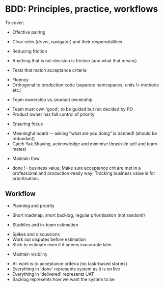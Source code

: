 BDD: Principles, practice, workflows
====================================

To cover:
* Effective pairing
 - Clear roles (driver, navigator) and their responsibilities
* Reducing friction
 - Anything that is not decision is friction (and what that means)
* Tests that match acceptance criteria
 - Fluency
 - Orthogonal to production code (separate namespaces, units != methods etc.)
* Team ownership vs. product ownership
 - Team must own 'good', to be guided but not decided by PO
 - Product owner has full control of priority

* Ensuring focus
 - Meaningful board -- asking "what are you doing" is banned! (should be redundant)
 - Catch Yak Shaving, acknowledge and minimise thrash (in self and team-mates)
* Maintain flow
 - done != business value; Make sure acceptance crit are met in a professional and production-ready way; Tracking business value is for prioritisation.

Workflow
--------
* Planning and priority
 - Short roadmap, short backlog, regular prioritisation (not random!)
* Studdles and in-team estimation
 - Spikes and discussions
 - Work out disputes before estimation
 - Stick to estimate even if it seems inaccurate later
* Maintain visibility
 - All work is to acceptance criteria (no task-based stories)
 - Everything in 'done' represents system as it is on live
 - Everything in 'delivered' represents UAT
 - Backlog represents how we want the system to be


